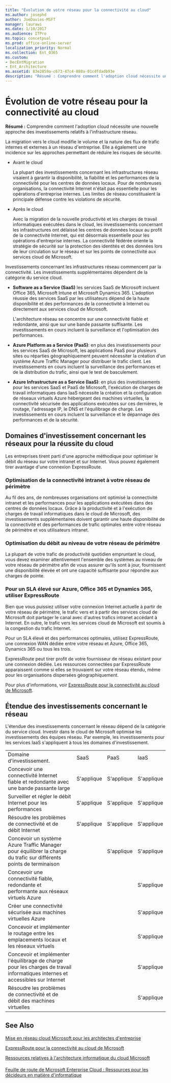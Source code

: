 ```yaml
---
title: "Évolution de votre réseau pour la connectivité au cloud"
ms.author: josephd
author: JoeDavies-MSFT
manager: laurawi
ms.date: 1/10/2017
ms.audience: ITPro
ms.topic: concetpual
ms.prod: office-online-server
localization_priority: Normal
ms.collection: Ent_O365
ms.custom:
- DecEntMigration
- Ent_Architecture
ms.assetid: 83e2859a-c673-47c4-880a-01cdfdadb93e
description: "Résumé : Comprendre comment l'adoption cloud nécessite une nouvelle approche des investissements relatifs à l'infrastructure réseau."
---
```


# Évolution de votre réseau pour la connectivité au cloud

 **Résumé :** Comprendre comment l'adoption cloud nécessite une nouvelle approche des investissements relatifs à l'infrastructure réseau.
  
La migration vers le cloud modifie le volume et la nature des flux de trafic internes et externes à un réseau d'entreprise. Elle a également une incidence sur les approches permettant de réduire les risques de sécurité.
  
- Avant le cloud
    
    La plupart des investissements concernant les infrastructures réseau visaient à garantir la disponibilité, la fiabilité et les performances de la connectivité pour les centres de données locaux. Pour de nombreuses organisations, la connectivité Internet n'était pas essentielle pour les opérations d'entreprise internes. Les limites de réseau constituaient la principale défense contre les violations de sécurité.
    
- Après le cloud
    
    Avec la migration de la nouvelle productivité et les charges de travail informatiques exécutées dans le cloud, les investissements concernant les infrastructures ont délaissé les centres de données locaux au profit de la connectivité Internet, qui est désormais essentielle pour les opérations d'entreprise internes. La connectivité fédérée oriente la stratégie de sécurité sur la protection des identités et des données lors de leur circulation sur le réseau et sur les points de connectivité aux services cloud de Microsoft.
    
Investissements concernant les infrastructures réseau commencent par la connectivité. Les investissements supplémentaires dépendent de la catégorie du service cloud.
  
- **Software as a Service (SaaS)** les services SaaS de Microsoft incluent Office 365, Microsoft Intune et Microsoft Dynamics 365. L'adoption réussie des services SaaS par les utilisateurs dépend de la haute disponibilité et des performances de la connectivité à Internet ou directement aux services cloud de Microsoft.
    
    L'architecture réseau se concentre sur une connectivité fiable et redondante, ainsi que sur une bande passante suffisante. Les investissements en cours incluent la surveillance et l'optimisation des performances.
    
- **Azure Platform as a Service (PaaS)**: en plus des investissements pour les services SaaS de Microsoft, les applications PaaS pour plusieurs sites ou réparties géographiquement peuvent nécessiter la création d'un système Azure Traffic Manager pour distribuer le trafic client. Les investissements en cours incluent la surveillance des performances et de la distribution du trafic, ainsi que le test de basculement.
    
- **Azure Infrastructure as a Service (IaaS)**: en plus des investissements pour les services SaaS et PaaS de Microsoft, l'exécution de charges de travail informatiques dans IaaS nécessite la création et la configuration de réseaux virtuels Azure hébergeant des machines virtuelles, la connectivité sécurisée des applications exécutées sur ces dernières, le routage, l'adressage IP, le DNS et l'équilibrage de charge. Les investissements en cours incluent la surveillance et le dépannage des performances et de la sécurité.
    
## Domaines d'investissement concernant les réseaux pour la réussite du cloud

Les entreprises tirent parti d'une approche méthodique pour optimiser le débit du réseau sur votre intranet et sur Internet. Vous pouvez également tirer avantage d'une connexion ExpressRoute.
  
### Optimisation de la connectivité intranet à votre réseau de périmètre

Au fil des ans, de nombreuses organisations ont optimisé la connectivité intranet et les performances pour les applications exécutées dans des centres de données locaux. Grâce à la productivité et à l'exécution de charges de travail informatiques dans le cloud de Microsoft, des investissements supplémentaires doivent garantir une haute disponibilité de la connectivité et des performances de trafic optimales entre votre réseau de périmètre et vos utilisateurs intranet.
  
### Optimisation du débit au niveau de votre réseau de périmètre

La plupart de votre trafic de productivité quotidien empruntant le cloud, vous devez examiner attentivement l'ensemble des systèmes au niveau de votre réseau de périmètre afin de vous assurer qu'ils sont à jour, fournissent une disponibilité élevée et ont une capacité suffisante pour répondre aux charges de pointe.
  
### Pour un SLA élevé sur Azure, Office 365 et Dynamics 365, utiliser ExpressRoute

Bien que vous puissiez utiliser votre connexion Internet actuelle à partir de votre réseau de périmètre, le trafic vers et à partir des services cloud de Microsoft doit partager le canal avec d'autres trafics intranet accédant à Internet. En outre, le trafic vers les services cloud de Microsoft est soumis à la congestion du trafic Internet.
  
Pour un SLA élevé et des performances optimales, utilisez ExpressRoute, une connexion WAN dédiée entre votre réseau et Azure, Office 365, Dynamics 365 ou tous les trois. 
  
ExpressRoute peut tirer profit de votre fournisseur de réseau existant pour une connexion dédiée. Les ressources connectées par ExpressRoute apparaissent comme si elles se trouvaient sur votre réseau étendu, même pour les organisations dispersées géographiquement.
  
Pour plus d'informations, voir [ExpressRoute pour la connectivité au cloud de Microsoft](expressroute-for-microsoft-cloud-connectivity.md).
  
## Étendue des investissements concernant le réseau

L'étendue des investissements concernant le réseau dépend de la catégorie du service cloud. Investir dans le cloud de Microsoft optimise les investissements des équipes réseau. Par exemple, les investissements pour les services IaaS s'appliquent à tous les domaines d'investissement.
  
|||||
|:-----|:-----|:-----|:-----|
|Domaine d'investissement.  <br/> |SaaS  <br/> |PaaS  <br/> |IaaS  <br/> |
|Concevoir une connectivité Internet fiable et redondante avec une bande passante large  <br/> |S'applique  <br/> |S'applique  <br/> |S'applique  <br/> |
|Surveiller et régler le débit Internet pour les performances  <br/> |S'applique  <br/> |S'applique  <br/> |S'applique  <br/> |
|Résoudre les problèmes de connectivité et de débit Internet  <br/> |S'applique  <br/> |S'applique  <br/> |S'applique  <br/> |
|Concevoir un système Azure Traffic Manager pour équilibrer la charge du trafic sur différents points de terminaison  <br/> ||S'applique  <br/> |S'applique  <br/> |
|Concevoir une connectivité fiable, redondante et performante aux réseaux virtuels Azure  <br/> |||S'applique  <br/> |
|Créer une connectivité sécurisée aux machines virtuelles Azure  <br/> |||S'applique  <br/> |
|Concevoir et implémenter le routage entre les emplacements locaux et les réseaux virtuels  <br/> |||S'applique  <br/> |
|Concevoir et implémenter l'équilibrage de charge pour les charges de travail informatiques internes et accessibles sur Internet  <br/> |||S'applique  <br/> |
|Résoudre les problèmes de connectivité et de débit des machines virtuelles  <br/> |||S'applique  <br/> |
   
## See Also

#### 

[Mise en réseau cloud Microsoft pour les architectes d'entreprise](microsoft-cloud-networking-for-enterprise-architects.md)
  
[ExpressRoute pour la connectivité au cloud de Microsoft](expressroute-for-microsoft-cloud-connectivity.md)
  
[Ressources relatives à l'architecture informatique du cloud Microsoft](microsoft-cloud-it-architecture-resources.md)
#### 

[Feuille de route de Microsoft Enterprise Cloud : Ressources pour les décideurs en matière d'informatique](https://sway.com/FJ2xsyWtkJc2taRD)

